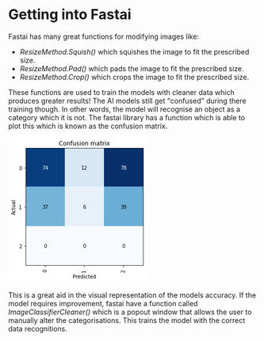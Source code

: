 # Getting into Fastai

Fastai has many great functions for modifying images like: 
- *ResizeMethod.Squish()* which squishes the image to fit the prescribed size.
- *ResizeMethod.Pad()* which pads the image to fit the prescribed size. 
- *ResizeMethod.Crop()* which crops the image to fit the prescribed size. 

These functions are used to train the models with cleaner data which produces greater results! The AI models still get "confused" during there training though. In other words, the model will recognise an object as a category which it is not. The fastai library has a function which is able to plot this which is known as the confusion matrix.

![Image of an Example Confusion Matrix](images/matrix.png)

This is a great aid in the visual representation of the models accuracy. If the model requires improvement, fastai have a function called *ImageClassifierCleaner()* which is a popout window that allows the user to manually alter the categorisations. This trains the model with the correct data recognitions. 
